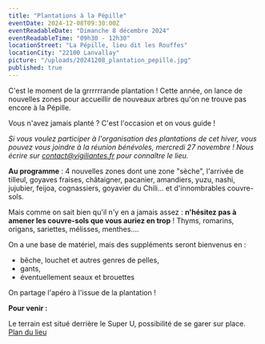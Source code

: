 ```yaml
---
title: "Plantations à la Pépille"
eventDate: 2024-12-08T09:30:00Z
eventReadableDate: "Dimanche 8 décembre 2024"
eventReadableTime: "09h30 - 12h30"
locationStreet: "La Pépille, lieu dit les Rouffes"
locationCity: "22100 Lanvallay"
picture: "/uploads/20241208_plantation_pepille.jpg"
published: true
---
```


C'est le moment de la grrrrrrande plantation ! 
Cette année, on lance de nouvelles zones pour accueillir de nouveaux arbres qu'on ne trouve pas encore à la Pépille. 

Vous n'avez jamais planté ? C'est l'occasion et on vous guide !

*Si vous voulez participer à l'organisation des plantations de cet hiver, vous pouvez vous joindre à la réunion bénévoles, mercredi 27 novembre ! Nous écrire sur [contact@vigiliantes.fr](mailto:contact@vigiliantes.fr) pour connaître le lieu.*

<!--more-->



**Au programme** : 4 nouvelles zones dont une zone "sèche", l'arrivée de tilleul, goyaves fraises, châtaigner, pacanier, amandiers, yuzu, nashi, jujubier, feijoa, cognassiers, goyavier du Chili... et d'innombrables couvre-sols.

Mais comme on sait bien qu'il n'y en a jamais assez : **n'hésitez pas à amener les couvre-sols que vous auriez en trop** ! Thyms, romarins, origans, sariettes, mélisses, menthes....

On a une base de matériel, mais des suppléments seront bienvenus en : 

- bêche, louchet et autres genres de pelles,
- gants,
- éventuellement seaux et brouettes

On partage l'apéro à l'issue de la plantation !

**Pour venir :**

Le terrain est situé derrière le Super U, possibilité de se garer sur place.
[Plan du lieu](https://www.openstreetmap.org/#map=17/48.44885/-2.01522&layers=N)
